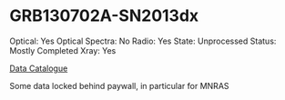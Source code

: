 # GRB130702A-SN2013dx

Optical: Yes
Optical Spectra: No
Radio: Yes
State: Unprocessed
Status: Mostly Completed
Xray: Yes

[Data Catalogue](GRB130702A-SN2013dx%20d7b0feb322d1498aa7632b541544dabb/Data%20Catalogue%2014981206869e49a187417d956e9007d8.csv)

Some data locked behind paywall, in particular for MNRAS
